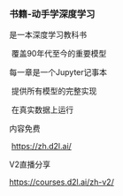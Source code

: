 ### 书籍-动手学深度学习

是一本深度学习教科书

​	覆盖90年代至今的重要模型

每一章是一个Jupyter记事本

​	提供所有模型的完整实现

​	在真实数据上运行

内容免费

​	https://zh.d2l.ai/



V2直播分享

https://courses.d2l.ai/zh-v2/

